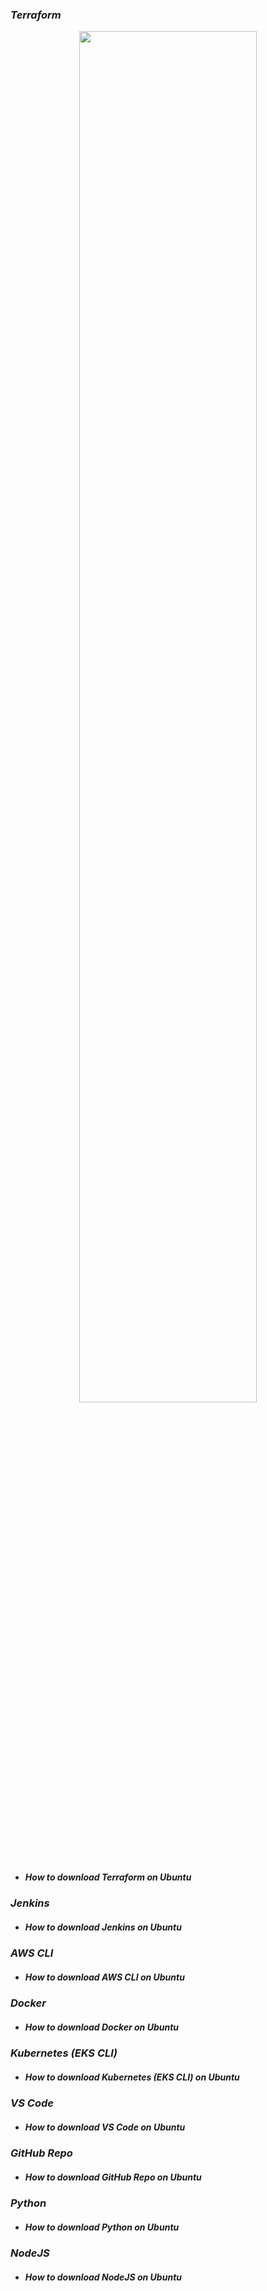 

### _Terraform_
<p align="center"><img src="https://github.com/djtoler/dp3-1/blob/main/assets/Screenshot%202023-09-23%20at%208.58.35%20AM.png" width="75%"></p>

- ##### _How to download Terraform on Ubuntu_

### _Jenkins_
- ##### _How to download Jenkins on Ubuntu_
  
### _AWS CLI_
- ##### _How to download AWS CLI on Ubuntu_

### _Docker_
- ##### _How to download Docker on Ubuntu_

### _Kubernetes (EKS CLI)_
- ##### _How to download Kubernetes (EKS CLI) on Ubuntu_

### _VS Code_
- ##### _How to download VS Code on Ubuntu_

### _GitHub Repo_
- ##### _How to download GitHub Repo on Ubuntu_

### _Python_
- ##### _How to download Python on Ubuntu_

### _NodeJS_
- ##### _How to download NodeJS on Ubuntu_


